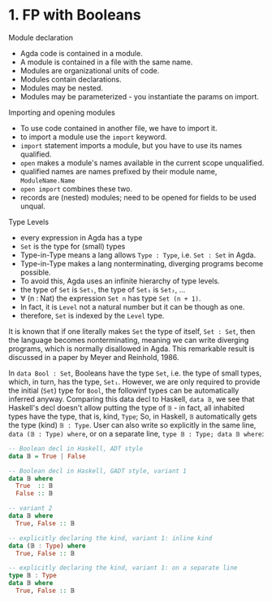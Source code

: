 # 1. FP with Booleans

Module declaration
- Agda code is contained in a module.
- A module is contained in a file with the same name.
- Modules are organizational units of code.
- Modules contain declarations.
- Modules may be nested.
- Modules may be parameterized - you instantiate the params on import.

Importing and opening modules
- To use code contained in another file, we have to import it.
- to import a module use the `import` keyword.
- `import` statement imports a module, but you have to use its names qualified.
- `open` makes a module's names available in the current scope unqualified.
- qualified names are names prefixed by their module name, `ModuleName.Name`
- `open import` combines these two.
- records are (nested) modules; need to be opened for fields to be used unqual.

Type Levels
- every expression in Agda has a type
- `Set` is the type for (small) types
- Type-in-Type means a lang allows `Type : Type`, i.e. `Set : Set` in Agda.
- Type-in-Type makes a lang nonterminating, diverging programs become possible.
- To avoid this, Agda uses an infinite hierarchy of type levels.
- the type of `Set` is `Set₁`, the type of `Set₁` is `Set₂`, …
- ∀ (n : Nat) the expression `Set n` has type `Set (n + 1)`.
- In fact, it is `Level` not a natural number but it can be though as one.
- therefore, `Set` is indexed by the `Level` type.

It is known that if one literally makes `Set` the type of itself, `Set : Set`, then the language becomes nonterminating, meaning we can write diverging programs, which is normally disallowed in Agda. This remarkable result is discussed in a paper by Meyer and Reinhold, 1986.

In `data Bool : Set`, Booleans have the type `Set`, i.e. the type of small types, which, in turn, has the type, `Set₁`. However, we are only required to provide the initial (`Set`) type for `Bool`, the followinf types can be automatically inferred anyway. Comparing this data decl to Haskell, `data 𝔹`, we see that Haskell's decl doesn't allow putting the type of `𝔹` - in fact, all inhabited types have the type, that is, kind, `Type`; So, in Haskell, `𝔹` automatically gets the type (kind) `𝔹 : Type`. User can also write so explicitly in the same line, `data (𝔹 : Type) where`, or on a separate line, `type 𝔹 : Type; data 𝔹 where`:

```hs
-- Boolean decl in Haskell, ADT style
data 𝔹 = True | False

-- Boolean decl in Haskell, GADT style, variant 1
data 𝔹 where
  True  :: 𝔹
  False :: 𝔹

-- variant 2
data 𝔹 where
  True, False :: 𝔹

-- explicitly declaring the kind, variant 1: inline kind
data (𝔹 : Type) where
  True, False :: 𝔹

-- explicitly declaring the kind, variant 1: on a separate line
type 𝔹 : Type
data 𝔹 where
  True, False :: 𝔹
```
